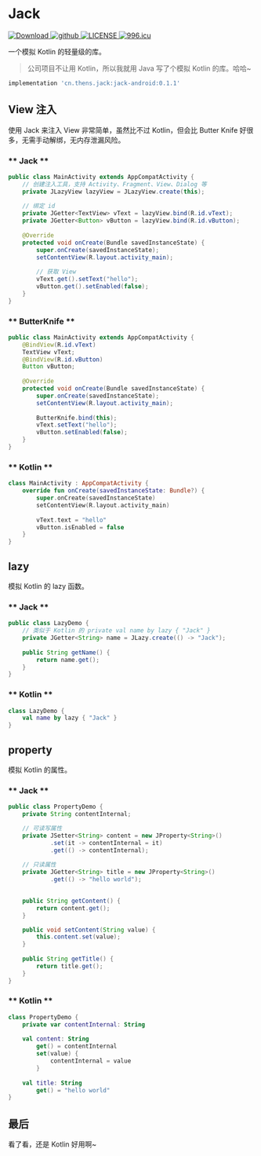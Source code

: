# Jack

[ ![Download](https://api.bintray.com/packages/7hens/maven/jack-android/images/download.svg) ](https://bintray.com/7hens/maven/jack-android/_latestVersion)
[ ![github](https://img.shields.io/badge/link-github-lightgrey.svg) ](https://github.com/7hens/jack)
[ ![LICENSE](https://img.shields.io/badge/license-Anti%20996-blue.svg) ](https://github.com/7hens/jack/blob/master/LICENSE)
[ ![996.icu](https://img.shields.io/badge/link-996.icu-red.svg) ](https://996.icu)

一个模拟 Kotlin 的轻量级的库。

> 公司项目不让用 Kotlin，所以我就用 Java 写了个模拟 Kotlin 的库。哈哈~

```groovy
implementation 'cn.thens.jack:jack-android:0.1.1'
```

## View 注入

使用 Jack 来注入 View 非常简单，虽然比不过 Kotlin，但会比 Butter Knife 好很多，无需手动解绑，无内存泄漏风险。

<!-- tabs:start -->

### ** Jack **

```java
public class MainActivity extends AppCompatActivity {
    // 创建注入工具，支持 Activity、Fragment、View、Dialog 等
    private JLazyView lazyView = JLazyView.create(this);
    
    // 绑定 id
    private JGetter<TextView> vText = lazyView.bind(R.id.vText);
    private JGetter<Button> vButton = lazyView.bind(R.id.vButton);
    
    @Override
    protected void onCreate(Bundle savedInstanceState) {
        super.onCreate(savedInstanceState);
        setContentView(R.layout.activity_main);
        
        // 获取 View
        vText.get().setText("hello");
        vButton.get().setEnabled(false);
    }
}
```

### ** ButterKnife **

```java
public class MainActivity extends AppCompatActivity {
    @BindView(R.id.vText)
    TextView vText;
    @BindView(R.id.vButton)
    Button vButton;
    
    @Override
    protected void onCreate(Bundle savedInstanceState) {
        super.onCreate(savedInstanceState);
        setContentView(R.layout.activity_main);
        
        ButterKnife.bind(this);
        vText.setText("hello");
        vButton.setEnabled(false);
    }
}
```

### ** Kotlin **

```kotlin
class MainActivity : AppCompatActivity {
    override fun onCreate(savedInstanceState: Bundle?) {
        super.onCreate(savedInstanceState)
        setContentView(R.layout.activity_main)
        
        vText.text = "hello"
        vButton.isEnabled = false
    }
}
```

<!-- tabs:end -->

## lazy

模拟 Kotlin 的 lazy 函数。

<!-- tabs:start -->

### ** Jack **

```java
public class LazyDemo {
    // 类似于 Kotlin 的 private val name by lazy { "Jack" }
    private JGetter<String> name = JLazy.create(() -> "Jack");
    
    public String getName() {
        return name.get();
    }
}
```

### ** Kotlin **

```kotlin
class LazyDemo {
    val name by lazy { "Jack" }
}
```

<!-- tabs:end -->

## property

模拟 Kotlin 的属性。

<!-- tabs:start -->

### ** Jack **

```java
public class PropertyDemo {
    private String contentInternal;

    // 可读写属性
    private JSetter<String> content = new JProperty<String>()
            .set(it -> contentInternal = it)
            .get(() -> contentInternal);
    
    // 只读属性
    private JGetter<String> title = new JProperty<String>()
            .get(() -> "hello world");

    
    public String getContent() {
        return content.get();
    }

    public void setContent(String value) {
        this.content.set(value);
    }
    
    public String getTitle() {
        return title.get();
    }
}
```

### ** Kotlin **

```kotlin
class PropertyDemo {
    private var contentInternal: String
    
    val content: String
        get() = contentInternal
        set(value) {
            contentInternal = value
        }
        
    val title: String 
        get() = "hello world"
}
```

<!-- tabs:end -->

## 最后

看了看，还是 Kotlin 好用啊~